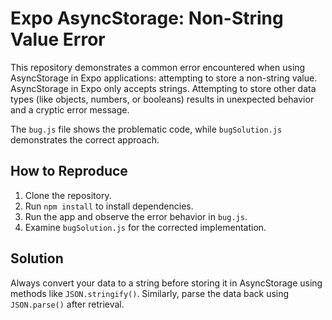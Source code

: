 # Expo AsyncStorage: Non-String Value Error

This repository demonstrates a common error encountered when using AsyncStorage in Expo applications: attempting to store a non-string value.  AsyncStorage in Expo only accepts strings. Attempting to store other data types (like objects, numbers, or booleans) results in unexpected behavior and a cryptic error message.

The `bug.js` file shows the problematic code, while `bugSolution.js` demonstrates the correct approach.

## How to Reproduce

1. Clone the repository.
2. Run `npm install` to install dependencies.
3. Run the app and observe the error behavior in `bug.js`.
4. Examine `bugSolution.js` for the corrected implementation.

## Solution

Always convert your data to a string before storing it in AsyncStorage using methods like `JSON.stringify()`.  Similarly, parse the data back using `JSON.parse()` after retrieval.